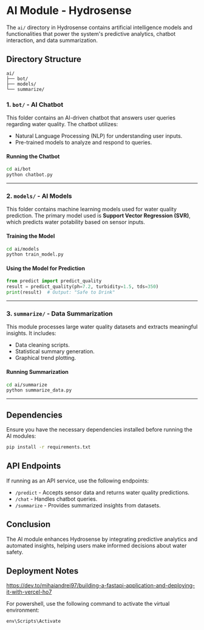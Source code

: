 # AI Module - Hydrosense

The `ai/` directory in Hydrosense contains artificial intelligence models and functionalities that power the system's predictive analytics, chatbot interaction, and data summarization.

## Directory Structure

```
ai/
├── bot/
├── models/
└── summarize/
```

### 1. `bot/` - AI Chatbot

This folder contains an AI-driven chatbot that answers user queries regarding water quality. The chatbot utilizes:
- Natural Language Processing (NLP) for understanding user inputs.
- Pre-trained models to analyze and respond to queries.

#### Running the Chatbot
```bash
cd ai/bot
python chatbot.py
```

---

### 2. `models/` - AI Models

This folder contains machine learning models used for water quality prediction. The primary model used is **Support Vector Regression (SVR)**, which predicts water potability based on sensor inputs.

#### Training the Model
```bash
cd ai/models
python train_model.py
```

#### Using the Model for Prediction
```python
from predict import predict_quality
result = predict_quality(ph=7.2, turbidity=1.5, tds=350)
print(result)  # Output: "Safe to Drink"
```

---

### 3. `summarize/` - Data Summarization

This module processes large water quality datasets and extracts meaningful insights. It includes:
- Data cleaning scripts.
- Statistical summary generation.
- Graphical trend plotting.

#### Running Summarization
```bash
cd ai/summarize
python summarize_data.py
```

---

## Dependencies
Ensure you have the necessary dependencies installed before running the AI modules:
```bash
pip install -r requirements.txt
```

## API Endpoints
If running as an API service, use the following endpoints:
- `/predict` - Accepts sensor data and returns water quality predictions.
- `/chat` - Handles chatbot queries.
- `/summarize` - Provides summarized insights from datasets.

## Conclusion
The AI module enhances Hydrosense by integrating predictive analytics and automated insights, helping users make informed decisions about water safety.

## Deployment Notes

https://dev.to/mihaiandrei97/building-a-fastapi-application-and-deploying-it-with-vercel-ho7

For powershell, use the following command to activate the virtual environment:
```powershell
env\Scripts\Activate
```